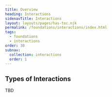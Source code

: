 ```yaml
---
title: Overview
heading: Interactions
sidenavTitle: Interactions
layout: layouts/pages/has-toc.njk
permalink: /foundations/interactions/index.html
tags:
  - foundations
  - interactions
order: 30
subnav:
  collection: interactions
  order: 1
---
```


<link rel="stylesheet"
      href="/assets/packages/@rhds/elements/elements/rh-table/rh-table-lightdom.css"
      data-helmet>

<script type="module" data-helmet>
  import '@rhds/elements/rh-table/rh-table.js';
</script>

## Types of Interactions

TBD

